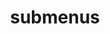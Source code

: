 ---
layout: page
title: submenus
nav: true
nav_order: 3
dropdown: true
children: 
    #- title: publications
      #permalink: /publications/
    #- title: divider
    #- title: projects
      #permalink: /projects/
---